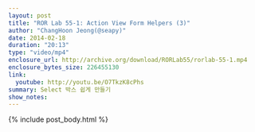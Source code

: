 ```yaml
---
layout: post
title: "ROR Lab 55-1: Action View Form Helpers (3)"
author: "ChangHoon Jeong(@seapy)"
date: 2014-02-18
duration: "20:13"
type: "video/mp4"
enclosure_url: http://archive.org/download/RORLab55/rorlab-55-1.mp4
enclosure_bytes_size: 226455130
link:
  youtube: http://youtu.be/O7TkzK8cPhs
summary: Select 박스 쉽게 만들기
show_notes:
---
```


{% include post_body.html %}
